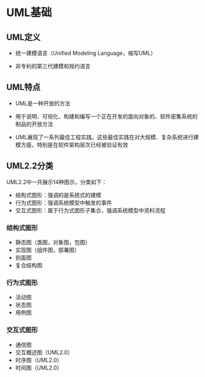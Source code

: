 # UML基础

## UML定义

* 统一建模语言（Unified Modeling Language，缩写UML）

* 非专利的第三代建模和规约语言

## UML特点

* UML是一种开放的方法

* 用于说明、可视化、构建和编写一个正在开发的面向对象的、软件密集系统的制品的开放方法

* UML展现了一系列最佳工程实践。这些最佳实践在对大规模、复杂系统进行建模方面，特别是在软件架构层次已经被验证有效

## UML2.2分类

UML2.2中一共展示14种图示，分类如下：

* 结构式图形：强调的是系统式的建模
* 行为式图形：强调系统模型中触发的事件
* 交互式图形：属于行为式图形子集合，强调系统模型中资料流程

### 结构式图形

* 静态图（类图，对象图，包图）
* 实现图（组件图，部署图）
* 剖面图
* 复合结构图

### 行为式图形

* 活动图
* 状态图
* 用例图

### 交互式图形

* 通信图
* 交互概述图（UML2.0）
* 时序图（UML2.0）
* 时间图（UML2.0）

